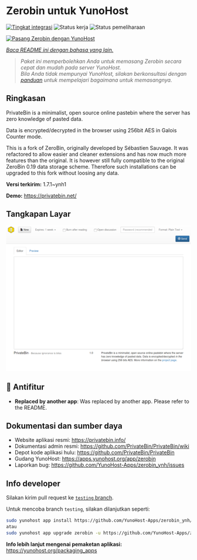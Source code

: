 <!--
N.B.: README ini dibuat secara otomatis oleh <https://github.com/YunoHost/apps/tree/master/tools/readme_generator>
Ini TIDAK boleh diedit dengan tangan.
-->

# Zerobin untuk YunoHost

[![Tingkat integrasi](https://dash.yunohost.org/integration/zerobin.svg)](https://ci-apps.yunohost.org/ci/apps/zerobin/) ![Status kerja](https://ci-apps.yunohost.org/ci/badges/zerobin.status.svg) ![Status pemeliharaan](https://ci-apps.yunohost.org/ci/badges/zerobin.maintain.svg)

[![Pasang Zerobin dengan YunoHost](https://install-app.yunohost.org/install-with-yunohost.svg)](https://install-app.yunohost.org/?app=zerobin)

*[Baca README ini dengan bahasa yang lain.](./ALL_README.md)*

> *Paket ini memperbolehkan Anda untuk memasang Zerobin secara cepat dan mudah pada server YunoHost.*  
> *Bila Anda tidak mempunyai YunoHost, silakan berkonsultasi dengan [panduan](https://yunohost.org/install) untuk mempelajari bagaimana untuk memasangnya.*

## Ringkasan

PrivateBin is a minimalist, open source online pastebin where the server has zero knowledge of pasted data.

Data is encrypted/decrypted in the browser using 256bit AES in Galois Counter mode.

This is a fork of ZeroBin, originally developed by Sébastien Sauvage. It was refactored to allow easier and cleaner extensions and has now much more features than the original. It is however still fully compatible to the original ZeroBin 0.19 data storage scheme. Therefore such installations can be upgraded to this fork without loosing any data.


**Versi terkirim:** 1.7.1~ynh1

**Demo:** <https://privatebin.net/>

## Tangkapan Layar

![Tangkapan Layar pada Zerobin](./doc/screenshots/screenshot.png)

## :red_circle: Antifitur

- **Replaced by another app**: Was replaced by another app. Please refer to the README.

## Dokumentasi dan sumber daya

- Website aplikasi resmi: <https://privatebin.info/>
- Dokumentasi admin resmi: <https://github.com/PrivateBin/PrivateBin/wiki>
- Depot kode aplikasi hulu: <https://github.com/PrivateBin/PrivateBin>
- Gudang YunoHost: <https://apps.yunohost.org/app/zerobin>
- Laporkan bug: <https://github.com/YunoHost-Apps/zerobin_ynh/issues>

## Info developer

Silakan kirim pull request ke [`testing` branch](https://github.com/YunoHost-Apps/zerobin_ynh/tree/testing).

Untuk mencoba branch `testing`, silakan dilanjutkan seperti:

```bash
sudo yunohost app install https://github.com/YunoHost-Apps/zerobin_ynh/tree/testing --debug
atau
sudo yunohost app upgrade zerobin -u https://github.com/YunoHost-Apps/zerobin_ynh/tree/testing --debug
```

**Info lebih lanjut mengenai pemaketan aplikasi:** <https://yunohost.org/packaging_apps>

